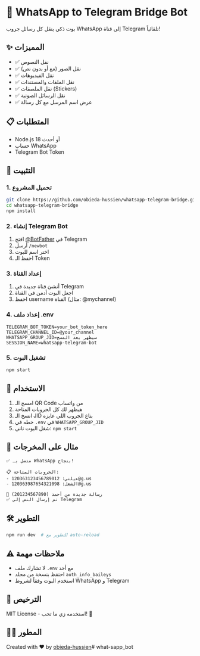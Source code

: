 # 🔄 WhatsApp to Telegram Bridge Bot

بوت ذكي ينقل كل رسائل جروب WhatsApp إلى قناة Telegram تلقائياً!

## ✨ المميزات

- ✅ نقل النصوص
- ✅ نقل الصور (مع أو بدون نص)
- ✅ نقل الفيديوهات
- ✅ نقل الملفات والمستندات
- ✅ نقل الملصقات (Stickers)
- ✅ نقل الرسائل الصوتية
- ✅ عرض اسم المرسل مع كل رسالة

## 📋 المتطلبات

- Node.js 18 أو أحدث
- حساب WhatsApp
- Telegram Bot Token

## 🚀 التثبيت

### 1. تحميل المشروع
```bash
git clone https://github.com/obieda-hussien/whatsapp-telegram-bridge.git
cd whatsapp-telegram-bridge
npm install
```

### 2. إنشاء Telegram Bot
1. افتح [@BotFather](https://t.me/botfather) في Telegram
2. أرسل `/newbot`
3. اختر اسم للبوت
4. احفظ الـ Token

### 3. إعداد القناة
1. أنشئ قناة جديدة في Telegram
2. اجعل البوت أدمن في القناة
3. احفظ username القناة (مثال: @mychannel)

### 4. إعداد ملف .env
```env
TELEGRAM_BOT_TOKEN=your_bot_token_here
TELEGRAM_CHANNEL_ID=@your_channel
WHATSAPP_GROUP_JID=سيظهر بعد المسح
SESSION_NAME=whatsapp-telegram-bot
```

### 5. تشغيل البوت
```bash
npm start
```

## 📱 الاستخدام

1. امسح الـ QR Code من واتساب
2. هيظهر لك كل الجروبات المتاحة
3. انسخ الـ JID بتاع الجروب اللي عايزه
4. حطه في `.env` في `WHATSAPP_GROUP_JID`
5. شغل البوت تاني: `npm start`

## 🎯 مثال على المخرجات

```
✅ متصل بـ WhatsApp بنجاح!

📋 الجروبات المتاحة:
- عيلتي: 120363123456789012@g.us
- الشغل: 120363987654321098@g.us

📨 رسالة جديدة من أحمد (201234567890)
✅ تم إرسال النص إلى Telegram
```

## 🛠️ التطوير

```bash
npm run dev  # للتطوير مع auto-reload
```

## ⚠️ ملاحظات مهمة

- لا تشارك ملف `.env` مع أحد
- احتفظ بنسخة من مجلد `auth_info_baileys`
- استخدم البوت وفقاً لشروط WhatsApp و Telegram

## 📝 الترخيص

MIT License - استخدمه زي ما تحب! 🎉

## 👨‍💻 المطور

Created with ❤️ by [obieda-hussien](https://github.com/obieda-hussien)# what-sapp_bot
